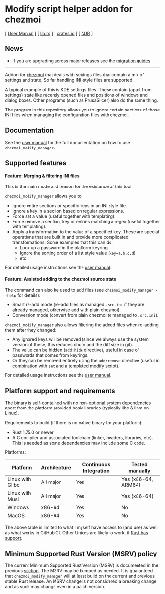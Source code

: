 # Modify script helper addon for chezmoi

[ [User Manual] ] [ [lib.rs] ] [ [crates.io] ] [ [AUR] ]


## News

* If you are upgrading across major releases see the [migration guides]

---

Addon for [chezmoi](https://www.chezmoi.io/) that deals with settings files that
contain a mix of settings and state. So far handling INI-style files are
supported.

A typical example of this is KDE settings files. These contain (apart from
settings) state like recently opened files and positions of windows and dialog
boxes. Other programs (such as PrusaSlicer) also do the same thing.

The program in this repository allows you to ignore certain sections of those
INI files when managing the configuration files with chezmoi.

## Documentation

See the [user manual] for the full documentation on how to use
`chezmoi_modify_manager`.

## Supported features

#### Feature: Merging & filtering INI files

This is the main mode and reason for the existance of this tool.

`chezmoi_modify_manager` allows you to:

* Ignore entire sections or specific keys in an INI style file.
* Ignore a key in a section based on regular expressions.
* Force set a value (useful together with templating).
* Force remove a section, key or entries matching a regex (useful together with templating).
* Apply a transformation to the value of a specified key. These are special
  operations that are built in and provide more complicated transformations.
  Some examples that this can do:
  * Look up a password in the platform keyring
  * Ignore the sorting order of a list style value (`key=a,b,c,d`)
  * etc.

For detailed usage instructions see the [user manual].

#### Feature: Assisted adding to the chezmoi source state

The command can also be used to add files (see `chezmoi_modify_manager --help` for details):

* Smart re-add mode (re-add files as managed `.src.ini` if they are already
  managed, otherwise add with plain chezmoi).
* Conversion mode (convert from plain chezmoi to managed to `.src.ini`).

`chezmoi_modify_manager` also allows filtering the added files when re-adding
them after they changed:

* Any ignored keys will be removed (since we always use the system version of
  these, this reduces churn and the diff size in git).
* The value can be hidden (`add:hide` directive), useful in case of passwords
  that comes from keyrings.
* Or they can be removed entirely using the `add:remove` directive (useful in
  combination with `set` and a templated modify script).

For detailed usage instructions see the [user manual].

## Platform support and requirements

The binary is self-contained with no non-optional system dependencies apart
from the platform provided basic libraries (typically libc & libm on Linux).

Requirements to build (if there is no native binary for your platform):

* Rust 1.75.0 or newer
* A C compiler and associated toolchain (linker, headers, libraries, etc).\
  This is needed as some dependencies may include some C code.

Platforms:

| Platform         | Architecture | Continuous Integration | Tested manually     |
|------------------|--------------|------------------------|---------------------|
| Linux with Glibc | All major    | Yes                    | Yes (x86-64, ARM64) |
| Linux with Musl  | All major    | Yes                    | Yes (x86-64)        |
| Windows          | x86-64       | Yes                    | No                  |
| MacOS            | x86-64       | Yes                    | No                  |

The above table is limited to what I myself have access to (and use) as well as
what works in GitHub CI. Other Unixes are likely to work, if
[Rust has support](https://doc.rust-lang.org/stable/rustc/platform-support.html).

## Minimum Supported Rust Version (MSRV) policy

The current Minimum Supported Rust Version (MSRV) is documented in the previous
[section](#platform-support-and-requirements). The MSRV may be bumped as needed.
It is guaranteed that `chezmoi_modify_manager` will at least build on the current
and previous stable Rust release. An MSRV change is not considered a breaking
change and as such may change even in a patch version.

[AUR]: https://aur.archlinux.org/packages/chezmoi_modify_manager
[crates.io]: https://crates.io/crates/chezmoi_modify_manager
[lib.rs]: https://lib.rs/crates/chezmoi_modify_manager
[user manual]: https://vorpalblade.github.io/chezmoi_modify_manager
[migration guides]: https://vorpalblade.github.io/chezmoi_modify_manager/migration